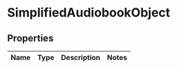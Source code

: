 # SimplifiedAudiobookObject

## Properties
Name | Type | Description | Notes
------------ | ------------- | ------------- | -------------
